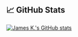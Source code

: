 ## 📈 GitHub Stats
[![James K.'s GitHub stats](https://github-readme-stats.vercel.app/api?username=0xCryptoJames&show_icons=true&theme=transparent&count_private=true)](https://github.com/0xCryptoJames/github-readme-stats)




